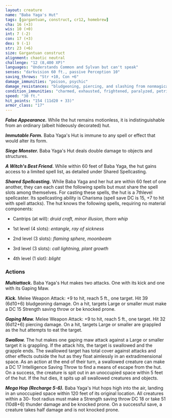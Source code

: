 ```yaml
---
layout: creature
name: "Baba Yaga's Hut"
tags: [gargantuan, construct, cr12, homebrew]
cha: 16 (+3)
wis: 10 (+0)
int: 7 (-2)
con: 17 (+3)
dex: 9 (-1)
str: 23 (+6)
size: Gargantuan construct
alignment: chaotic neutral
challenge: "12 (8,400 XP)"
languages: "Understands Common and Sylvan but can't speak"
senses: "darkvision 60 ft., passive Perception 10"
saving_throws: "Str +10, Con +6"
damage_immunities: "poison, psychic"
damage_resistances: "bludgeoning, piercing, and slashing from nonmagical weapons"
condition_immunities: "charmed, exhausted, frightened, paralyzed, petrified, poisoned, prone"
speed: "30 ft."
hit_points: "154 (11d20 + 33)"
armor_class: "17"
---
```


***False Appearance.*** While the hut remains motionless, it
is indistinguishable from an ordinary (albeit hideously
decorated) hut.

***Immutable Form.*** Baba Yaga's Hut is immune to any
spell or effect that would alter its form.

***Siege Monster.*** Baba Yaga's Hut deals double damage to
objects and structures.

***A Witch's Best Friend.*** While within 60 feet of Baba
Yaga, the hut gains access to a limited spell list, as
detailed under Shared Spellcasting.

***Shared Spellcasting.*** While Baba Yaga and her hut are
within 60 feet of one another, they can each cast the
following spells but must share the spell slots among
themselves. For casting these spells, the hut is a 7thlevel
spellcaster. Its spellcasting ability is Charisma
(spell save DC is 15, +7 to hit with spell attacks). The
hut knows the following spells, requiring no material
components:

* Cantrips (at will): <i>druid craft, minor illusion, thorn whip</i>

* 1st level (4 slots): <i>entangle, ray of sickness</i>

* 2nd level (3 slots): <i>flaming sphere, moonbeam</i>

* 3rd level (3 slots): <i>call lightning, plant growth</i>

* 4th level (1 slot): <i>blight</i>

### Actions

***Multiattack.*** Baba Yaga's Hut makes two attacks. One
with its kick and one with its Gaping Maw.

***Kick.*** Melee Weapon Attack: +9 to hit, reach 5 ft., one
target. Hit 39 (6d10+6) bludgeoning damage. On a hit,
targets Large or smaller must make a DC 15 Strength
saving throw or be knocked prone.

***Gaping Maw.*** Melee Weapon Attack: +9 to hit, reach 5
ft., one target. Hit 32 (6d12+6) piercing damage. On a
hit, targets Large or smaller are grappled as the hut
attempts to eat the target.

***Swallow.*** The hut makes one gaping maw attack against
a Large or smaller target it is grappling. If the attack
hits, the target is swallowed and the grapple ends. The
swallowed target has total cover against attacks and
other effects outside the hut as they float aimlessly in
an extradimensional space. As an action at the end of
their turn, a swallowed creature can make a DC 17
Intelligence Saving Throw to find a means of escape
from the hut. On a success, the creature is spit out in
an unoccupied space within 5 feet of the hut. If the hut
dies, it spits up all swallowed creatures and objects.

***Mega Hop (Recharge 5-6).*** Baba Yaga's Hut hops high
into the air, landing in an unoccupied space within 120
feet of its original location. All creatures within a 30-
foot radius must make a Strength saving throw DC 18
or take 51 (10d8+6) thunder damage and be knocked
prone. On a successful save, a creature takes half
damage and is not knocked prone.

